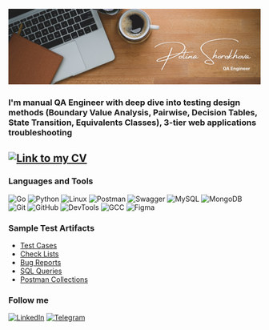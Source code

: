 [![Header](https://github.com/NeFloka/NeFloka/blob/main/assets/Brown%20Wood%20Minimalist%20Profile%20LinkedIn%20Banner%20(2).png)](https://github.com/NeFloka/NeFloka/blob/main/assets/Brown%20Wood%20Minimalist%20Profile%20LinkedIn%20Banner%20(2).png)

### I'm manual QA Engineer with deep dive into testing design methods (Boundary Value Analysis, Pairwise, Decision Tables, State Transition, Equivalents Classes), 3-tier web applications troubleshooting

## [![Link to my CV](https://img.shields.io/badge/Link_to_my_CV-FFFFFF?style=plastic&logo=About.me)](https://drive.google.com/file/d/19DwK7TYxlL5zuNM_RU3vrdwopSn8VR_v/view?usp=drive_link)

### Languages and Tools
![Go](https://img.shields.io/badge/Go-FFFFFF?logo=go&style=plastic)
![Python](https://img.shields.io/badge/Python-FFFFFF?logo=Python&style=plastic)
![Linux](https://img.shields.io/badge/Linux-FFFFFF?logo=Linux&style=plastic)
![Postman](https://img.shields.io/badge/Postman-FFFFFF?logo=Postman&style=plastic)
![Swagger](https://img.shields.io/badge/Swagger-FFFFFF?logo=Swagger&style=plastic)
![MySQL](https://img.shields.io/badge/MySQL-FFFFFF?logo=MySQL&style=plastic)
![MongoDB](https://img.shields.io/badge/MongoDB-FFFFFF?logo=MongoDB&style=plastic)
![Git](https://img.shields.io/badge/Git-FFFFFF?logo=Git&style=plastic)
![GitHub](https://img.shields.io/badge/GitHub-FFFFFF?logo=githubactions&style=plastic)
![DevTools](https://img.shields.io/badge/DevTools-FFFFFF?logo=googlechrome&style=plastic)
![GCC](https://img.shields.io/badge/GCC-FFFFFF?logo=google&style=plastic)
![Figma](https://img.shields.io/badge/Figma-FFFFFF?logo=Figma&style=plastic)

### Sample Test Artifacts
- [Test Cases](https://drive.google.com/drive/folders/1hG-mzyhQ-q43lq2ZmdY_B6tMaGrawltG?usp=drive_link)
- [Check Lists](https://drive.google.com/drive/folders/1mYWoKrR4s2mOiO2As1av31VCm2pgkJ3K?usp=drive_link)
- [Bug Reports](https://drive.google.com/drive/folders/1DO2ZV1FoWyXF_PffEZxrKnsSUHrwbBCH?usp=drive_link)
- [SQL Queries]()
- [Postman Collections]()

### Follow me
[![LinkedIn](https://img.shields.io/badge/LinkedIn-2172D2?logo=LinkedIn&style=plastic)](https://www.linkedin.com/in/polina-shorokhova/)
[![Telegram](https://img.shields.io/badge/Telegram-FFFFFF?logo=Telegram&style=plastic)](https://t.me/NeFloka)

